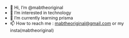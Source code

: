 - 👋 Hi, I’m @mabtheoriginal
- 👀 I’m interested in technology
- 🌱 I’m currently learning prisma
- 📫 How to reach me : mabtheoriginal@gmail.com or my insta(mabtheoriginal)

<!---
mabtheoriginal/mabtheoriginal is a ✨ special ✨ repository because its `README.md` (this file) appears on your GitHub profile.
You can click the Preview link to take a look at your changes.
--->
